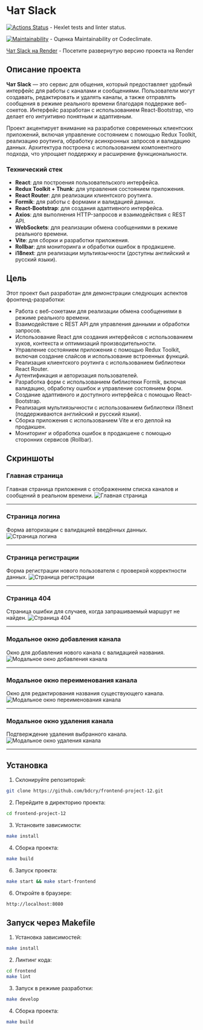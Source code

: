 # Чат Slack

[![Actions Status](https://github.com/bdcry/frontend-project-12/actions/workflows/hexlet-check.yml/badge.svg)](https://github.com/bdcry/frontend-project-12/actions) - Hexlet tests and linter status.

[![Maintainability](https://api.codeclimate.com/v1/badges/820eafbd78c07b028bb4/maintainability)](https://codeclimate.com/github/bdcry/frontend-project-12/maintainability) - Оценка Maintainability от Codeclimate.

[Чат Slack на Render](https://frontend-project-12-u71e.onrender.com) - Посетите развернутую версию проекта на Render

## Описание проекта

**Чат Slack** — это сервис для общения, который предоставляет удобный интерфейс для работы с каналами и сообщениями. Пользователи могут создавать, редактировать и удалять каналы, а также отправлять сообщения в режиме реального времени благодаря поддержке веб-сокетов. Интерфейс разработан с использованием React-Bootstrap, что делает его интуитивно понятным и адаптивным.

Проект акцентирует внимание на разработке современных клиентских приложений, включая управление состоянием с помощью Redux Toolkit, реализацию роутинга, обработку асинхронных запросов и валидацию данных. Архитектура построена с использованием компонентного подхода, что упрощает поддержку и расширение функциональности.

### Технический стек

- **React**: для построения пользовательского интерфейса.  
- **Redux Toolkit + Thunk**: для управления состоянием приложения.  
- **React Router**: для реализации клиентского роутинга.  
- **Formik**: для работы с формами и валидацией данных.  
- **React-Bootstrap**: для создания адаптивного интерфейса.  
- **Axios**: для выполнения HTTP-запросов и взаимодействия с REST API.  
- **WebSockets**: для реализации обмена сообщениями в режиме реального времени.  
- **Vite**: для сборки и разработки приложения.  
- **Rollbar**: для мониторинга и обработки ошибок в продакшене.
- **i18next**: для реализации мультиязычности (доступны английский и русский языки).

## Цель

Этот проект был разработан для демонстрации следующих аспектов фронтенд-разработки:

- Работа с веб-сокетами для реализации обмена сообщениями в режиме реального времени.
- Взаимодействие с REST API для управления данными и обработки запросов.
- Использование React для создания интерфейсов с использованием хуков, контекста и оптимизаций производительности.
- Управление состоянием приложения с помощью Redux Toolkit, включая создание слайсов и использование встроенных функций.
- Реализация клиентского роутинга с использованием библиотеки React Router.
- Аутентификация и авторизация пользователей.
- Разработка форм с использованием библиотеки Formik, включая валидацию, обработку ошибок и управление состоянием форм.
- Создание адаптивного и доступного интерфейса с помощью React-Bootstrap.
- Реализация мультиязычности с использованием библиотеки i18next (поддерживаются английский и русский языки).
- Сборка приложения с использованием Vite и его деплой на продакшен.
- Мониторинг и обработка ошибок в продакшене с помощью сторонних сервисов (Rollbar).

## Скриншоты

### Главная страница
Главная страница приложения с отображением списка каналов и сообщений в реальном времени.
![Главная страница](./frontend/src/assets/readme-screenshots/main-page.png)

---

### Страница логина
Форма авторизации с валидацией введённых данных.
![Страница логина](./frontend/src/assets/readme-screenshots/login-page.png)

---

### Страница регистрации
Форма регистрации нового пользователя с проверкой корректности данных.
![Страница регистрации](./frontend/src/assets/readme-screenshots/register-page.png)

---

### Страница 404
Страница ошибки для случаев, когда запрашиваемый маршрут не найден.
![Страница 404](./frontend/src/assets/readme-screenshots/404-page.png)

---

### Модальное окно добавления канала
Окно для добавления нового канала с валидацией названия.
![Модальное окно добавления канала](./frontend/src/assets/readme-screenshots/add-channel-modal.png)

---

### Модальное окно переименования канала
Окно для редактирования названия существующего канала.
![Модальное окно переименования канала](./frontend/src/assets/readme-screenshots/rename-channel-modal.png)

---

### Модальное окно удаления канала
Подтверждение удаления выбранного канала.
![Модальное окно удаления канала](./frontend/src/assets/readme-screenshots/delete-channel-modal.png)

---

## Установка

1. Склонируйте репозиторий:

```sh
git clone https://github.com/bdcry/frontend-project-12.git
```

2. Перейдите в директорию проекта:
```sh
cd frontend-project-12
```

3. Установите зависимости:
```sh
make install
```

4. Сборка проекта:
```sh
make build
```

6. Запуск проекта:
```sh
make start && make start-frontend
```

6. Откройте в браузере:
```sh
http://localhost:8080
```

## Запуск через Makefile

1. Установка зависимостей:
```sh
make install
```

2. Линтинг кода:
```sh
cd frontend 
make lint
```

3. Запуск в режиме разработки:
```sh
make develop
```

4. Сборка проекта:
```sh
make build
```